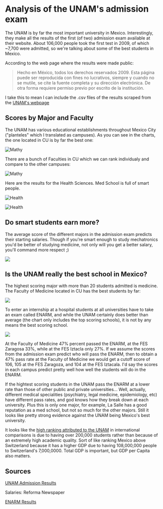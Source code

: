 Analysis of the UNAM's admission exam
======================================
The UNAM is by far the most important university in Mexico. Interestingly, they make all the results of the first (of two) admission exam available at their website. About 106,000 people took the first test in 2009, of which ~7,700 were admitted, so we're talking about some of the best students in Mexico.

According to the web page where the results were made public:

> Hecho en México, todos los derechos reservados 2009. Esta página puede ser reproducida con fines no lucrativos, siempre y cuando no se mutile, se cite la fuente completa y su dirección electrónica. De otra forma requiere permiso previo por escrito de la institución.

I take this to mean I can include the .csv files of the results scraped from the [UNAM's webpage](https://servicios.dgae.unam.mx/Febrero2009/resultados/index.html)

Scores by Major and Faculty
-------------------------------

The UNAM has various educational establishments throughout Mexico City
("planteles" which I translated as campuses). As you can see in the
charts, the one located in CU is by far the best one:

![Mathy](http://imgur.com/LgXD0.png)

There are a bunch of Faculties in CU which we can rank individualy and
compare to the other campuses:

![Mathy](http://imgur.com/k9sdX.png)

Here are the results for the Health Sciences. Med School is full of smart people.

![Health](http://imgur.com/9LNVc.png)

![Health](http://imgur.com/e1Nw4.png)

Do smart students earn more?
------------------------------

The average score of the different majors in the admission exam predicts their starting salaries. Though if you're smart enough to study mechatronics you'd be better of studying medicine, not only will you get a better salary, you'll command more respect ;)

![](http://imgur.com/jKsUt.png)

Is the UNAM really the best school in Mexico?
------------------------------------------------

The highest scoring major with more than 20 students admitted is medicine. The
Faculty of Medicine located in CU has the best students by far:

![](http://imgur.com/8LDI7.png)

To enter an internship at a hospital students at all universities  have to take an exam called ENARM, and while the UNAM certainly does better than average (the chart only includes the top scoring schools), it is not by any means the best scoring school.

![](http://imgur.com/6edwK.png)

At the Faculty of Medicine 47% percent passed the ENARM, at the FES Zaragosa 33%, while at the
FES Iztacla only 27%. If we assume the
scores from the admission exam predict who will pass the ENARM, then
to obtain a 47% pass rate at the Faculty of Medicine we would get a
cutoff score of 106, 105 at the FES Zaragoza, and 104 at the FES
Iztacala. I'd say the scores in each campus predict pretty well
how well the students will do in the ENARM.

If the hightest scoring students in the UNAM pass the ENARM at a lower
rate than those of other public and private universities... Well,
actually, different medical specialities (psychiatry, legal medicine,
epidemiology, etc) have different pass rates, and god knows how they
break down at each university. Plus this is only one major, for example, La Salle has a good reputation as a med school,
but not so much for the other majors. Still it looks like pretty
strong evidence against the UNAM being Mexico's best university.

It looks like the [high ranking attributed to the UNAM](http://en.wikipedia.org/wiki/National_Autonomous_University_of_Mexico#Rankings) in international comparisons is due to having over 200,000 students rather than because of an extremely high academic quality. Sort of like ranking Mexico above Switzerland because it has a higher GDP due to having 108,000,000 people to Switzerland's 7,000,0000. Total GDP is important, but GDP per Capita also matters.

Sources
------------------

[UNAM Admission Results](https://servicios.dgae.unam.mx/Febrero2009/resultados/index.html)

Salaries: Reforma Newspaper

[ENARM Results](http://www.scribd.com/doc/16624058/universidades)
